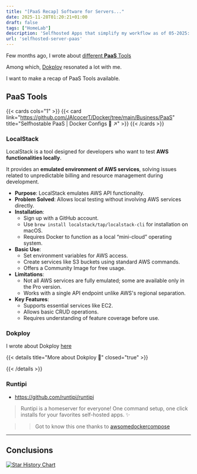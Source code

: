 ```yaml
---
title: "[PaaS Recap] Software for Servers..."
date: 2025-11-28T01:20:21+01:00
draft: false
tags: ["HomeLab"]
description: 'Selfhosted Apps that simplify my workflow as of 05-2025: LocalStack, DokPloy, Runtipi...'
url: 'selfhosted-server-paas'
---
```


Few months ago, I wrote about [different **PaaS** Tools](https://jalcocert.github.io/JAlcocerT/deploying-software-with-paas-to-servers/)

Among which, [Dokploy](#dokploy) resonated a lot with me.

I want to make a recap of PaaS Tools available.

## PaaS Tools

{{< cards cols="1" >}}
  {{< card link="https://github.com/JAlcocerT/Docker/tree/main/Business/PaaS" title="Selfhostable PaaS | Docker Configs 🐋 ↗" >}}
{{< /cards >}}

### LocalStack

LocalStack is a tool designed for developers who want to test **AWS functionalities locally**. 

It provides an **emulated environment of AWS services**, solving issues related to unpredictable billing and resource management during development. 

- **Purpose**: LocalStack emulates AWS API functionality.
- **Problem Solved**: Allows local testing without involving AWS services directly.
- **Installation**: 
  - Sign up with a GitHub account.
  - Use `brew install localstack/tap/localstack-cli` for installation on macOS.
  - Requires Docker to function as a local “mini-cloud” operating system.
- **Basic Use**: 
  - Set environment variables for AWS access.
  - Create services like S3 buckets using standard AWS commands.
  - Offers a Community Image for free usage.
- **Limitations**:
  - Not all AWS services are fully emulated; some are available only in the Pro version.
  - Works with a single API endpoint unlike AWS's regional separation.
- **Key Features**: 
  - Supports essential services like EC2.
  - Allows basic CRUD operations.
  - Requires understanding of feature coverage before use.

### Dokploy

I wrote about Dokploy [here](https://jalcocert.github.io/JAlcocerT/selfhosted-paas/#dokploy)




{{< details title="More about Dokploy 📌" closed="true" >}}


{{< /details >}}


### Runtipi

* https://github.com/runtipi/runtipi

>  Runtipi is a homeserver for everyone! One command setup, one click installs for your favorites self-hosted apps. ✨ 

>> Got to know this one thanks to [awsomedockercompose](https://awesome-docker-compose.com)

---

## Conclusions

[![Star History Chart](https://api.star-history.com/svg?repos=Dokploy/dokploy,caprover/caprover,zane-ops/zane-ops,rodyherrera/Quantum&,type=Date)](https://star-history.com/#Dokploy/dokploy&caprover/caprover&rodyherrera/Quantum&zane-ops/zane-ops&Date)
